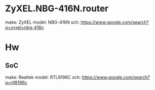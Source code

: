 # ZyXEL.NBG-416N.router
make: ZyXEL
model: NBG-416N
sch: https://www.google.com/search?q=zyxel+nbg-416n

# Hw
## SoC
make: Realtek
model: RTL8196C
sch: https://www.google.com/search?q=rtl8196c
